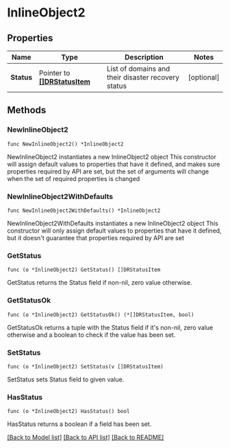# InlineObject2

## Properties

Name | Type | Description | Notes
------------ | ------------- | ------------- | -------------
**Status** | Pointer to [**[]DRStatusItem**](DRStatusItem.md) | List of domains and their disaster recovery status | [optional] 

## Methods

### NewInlineObject2

`func NewInlineObject2() *InlineObject2`

NewInlineObject2 instantiates a new InlineObject2 object
This constructor will assign default values to properties that have it defined,
and makes sure properties required by API are set, but the set of arguments
will change when the set of required properties is changed

### NewInlineObject2WithDefaults

`func NewInlineObject2WithDefaults() *InlineObject2`

NewInlineObject2WithDefaults instantiates a new InlineObject2 object
This constructor will only assign default values to properties that have it defined,
but it doesn't guarantee that properties required by API are set

### GetStatus

`func (o *InlineObject2) GetStatus() []DRStatusItem`

GetStatus returns the Status field if non-nil, zero value otherwise.

### GetStatusOk

`func (o *InlineObject2) GetStatusOk() (*[]DRStatusItem, bool)`

GetStatusOk returns a tuple with the Status field if it's non-nil, zero value otherwise
and a boolean to check if the value has been set.

### SetStatus

`func (o *InlineObject2) SetStatus(v []DRStatusItem)`

SetStatus sets Status field to given value.

### HasStatus

`func (o *InlineObject2) HasStatus() bool`

HasStatus returns a boolean if a field has been set.


[[Back to Model list]](../README.md#documentation-for-models) [[Back to API list]](../README.md#documentation-for-api-endpoints) [[Back to README]](../README.md)


